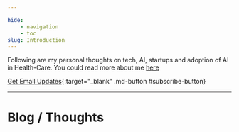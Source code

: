 ```yaml
---

hide:
    - navigation
    - toc
slug: Introduction
---
```


Following are my personal thoughts on tech, AI, startups and adoption of AI in Health-Care. You could read more about me [here](./about.md)

[Get Email Updates](https://newsletter.hadijaveed.me){:target="_blank" .md-button #subscribe-button}

<hr style="border:1px solid #474545">

# Blog / Thoughts